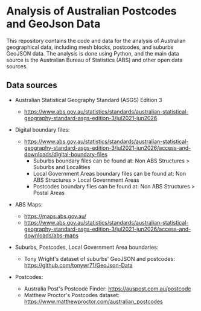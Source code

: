 # Analysis of Australian Postcodes and GeoJson Data

This repository contains the code and data for the analysis of Australian geographical data, including mesh blocks, postcodes, and suburbs GeoJSON data. The analysis is done using Python, and the main data source is the Australian Bureau of Statistics (ABS) and other open data sources.

## Data sources

- Australian Statistical Geography Standard (ASGS) Edition 3
    - https://www.abs.gov.au/statistics/standards/australian-statistical-geography-standard-asgs-edition-3/jul2021-jun2026

- Digital boundary files:
    - https://www.abs.gov.au/statistics/standards/australian-statistical-geography-standard-asgs-edition-3/jul2021-jun2026/access-and-downloads/digital-boundary-files
        - Suburbs boundary files can be found at: Non ABS Structures > Suburbs and Localities
        - Local Government Areas boundary files can be found at: Non ABS Structures > Local Government Areas
        - Postcodes boundary files can be found at: Non ABS Structures > Postal Areas

- ABS Maps:
    - https://maps.abs.gov.au/
    - https://www.abs.gov.au/statistics/standards/australian-statistical-geography-standard-asgs-edition-3/jul2021-jun2026/access-and-downloads/abs-maps

- Suburbs, Postcodes, Local Government Area boundaries:
    - Tony Wright's dataset of suburbs' GeoJSON and postcodes: https://github.com/tonywr71/GeoJson-Data

- Postcodes: 
    - Australia Post's Postcode Finder: https://auspost.com.au/postcode
    - Matthew Proctor's Postcodes dataset: https://www.matthewproctor.com/australian_postcodes